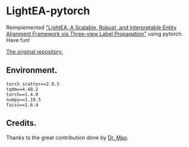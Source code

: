 # LightEA-pytorch

Reimplemented ["LightEA: A Scalable, Robust, and Interpretable Entity Alignment Framework via Three-view Label Propagation"](https://arxiv.org/pdf/2210.10436.pdf) using pytorch.
Have fun!

[The original repository.](https://github.com/MaoXinn/LightEA/)

## Environment.
    
    torch_scatter==2.0.5
    tqdm==4.48.2
    torch==1.4.0
    numpy==1.19.5
    faiss==1.6.4


## Credits.

Thanks to the great contribution done by [Dr. Mao](https://github.com/MaoXinn/LightEA/).

